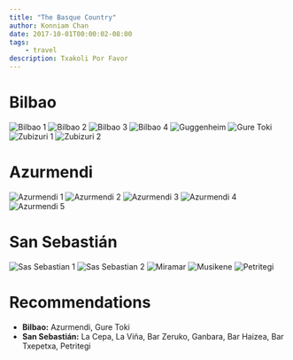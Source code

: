 ```yaml
---
title: "The Basque Country"
author: Konniam Chan
date: 2017-10-01T00:00:02-08:00
tags:
    - travel
description: Txakoli Por Favor
---
```


# Bilbao
![Bilbao 1](/img/basque/bilbao-1.jpg)
![Bilbao 2](/img/basque/bilbao-2.jpg)
![Bilbao 3](/img/basque/bilbao-3.jpg)
![Bilbao 4](/img/basque/bilbao-4.jpg)
![Guggenheim](/img/basque/guggenheim.jpg)
![Gure Toki](/img/basque/gure-toki.jpg)
![Zubizuri 1](/img/basque/zubizuri-1.jpg)
![Zubizuri 2](/img/basque/zubizuri-2.jpg)

# Azurmendi
![Azurmendi 1](/img/basque/azurmendi-1.jpg)
![Azurmendi 2](/img/basque/azurmendi-2.jpg)
![Azurmendi 3](/img/basque/azurmendi-3.jpg)
![Azurmendi 4](/img/basque/azurmendi-4.jpg)
![Azurmendi 5](/img/basque/azurmendi-5.jpg)

# San Sebastián
![Sas Sebastian 1](/img/basque/san-sebastian-1.jpg)
![Sas Sebastian 2](/img/basque/san-sebastian-2.jpg)
![Miramar](/img/basque/miramar.jpg)
![Musikene](/img/basque/musikene.jpg)
![Petritegi](/img/basque/petritegi.jpg)


# Recommendations
- __Bilbao:__ Azurmendi, Gure Toki
- __San Sebastián:__ La Cepa, La Viña, Bar Zeruko, Ganbara, Bar Haizea, Bar Txepetxa, Petritegi